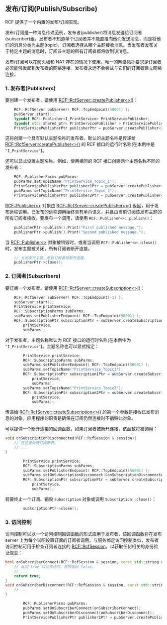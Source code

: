 <!--
 * @Author: haoluo
 * @Date: 2019-07-16 10:10:05
 * @LastEditors: haoluo
 * @LastEditTime: 2019-07-17 18:44:00
 * @Description: file content
 -->
## 发布/订阅(Publish/Subscribe)
RCF 提供了一个内置的发布/订阅实现。

发布/订阅是一种消息传递范例，发布者(publisher)将消息发送给订阅者(subscriber)组。发布者不知道单个订阅者并不能直接向他们发送消息，而是将他们的消息分类为主题(topic)，订阅者选择从哪个主题接收消息。当发布者发布关于特定主题的消息时，订阅该主题的所有订阅者都将收到该消息。

发布/订阅可以在防火墙和 NAT 存在的情况下使用。唯一的网络拓扑要求是订阅者必须能够发起到发布者的网络连接。发布者永远不会尝试与它们的订阅者建立网络连接。

### 1. 发布者(Publishers)
要创建一个发布者，请使用 [RCF::RcfServer::createPublisher<>()](http://www.deltavsoft.com/doc/class_r_c_f_1_1_rcf_server.html#a3897d6a968fc0d9c4c04ae2d3c1911f8)：
```cpp
    RCF::RcfServer pubServer( RCF::TcpEndpoint(50001) );
    pubServer.start();
    typedef RCF::Publisher<I_PrintService> PrintServicePublisher;
    typedef std::shared_ptr< PrintServicePublisher > PrintServicePublisherPtr;
    PrintServicePublisherPtr publisherPtr = pubServer.createPublisher<I_PrintService>();
```
这将创建一个具有默认主题名称的发布者。默认的主题名称是传递给 [RCF::RcfServer::createPublisher<>()](http://www.deltavsoft.com/doc/class_r_c_f_1_1_rcf_server.html#a3897d6a968fc0d9c4c04ae2d3c1911f8) 的 RCF 接口的运行时名称(在本例中是 `"I_PrintService"`)。

还可以显式设置主题名称。例如，使用相同的 RCF 接口创建两个主题名称不同的发布者：
```cpp
    RCF::PublisherParms pubParms;
    pubParms.setTopicName("PrintService_Topic_1");
    PrintServicePublisherPtr publisher1Ptr = pubServer.createPublisher<I_PrintService>(pubParms);
    pubParms.setTopicName("PrintService_Topic_2");
    PrintServicePublisherPtr publisher2Ptr = pubServer.createPublisher<I_PrintService>(pubParms);
```
[RCF::Publisher<>](http://www.deltavsoft.com/doc/class_r_c_f_1_1_publisher.html) 对象由 [RCF::RcfServer::createPublisher<>()](http://www.deltavsoft.com/doc/class_r_c_f_1_1_rcf_server.html#a3897d6a968fc0d9c4c04ae2d3c1911f8) 返回，用于发布远程调用。已发布的远程调用始终具有单向语义，并且由当前订阅该发布主题的所有订阅者接收。要发布一个调用，请使用 `RCF::Publisher<>::publish()`：
```cpp
    publisherPtr->publish().Print("First published message.");
    publisherPtr->publish().Print("Second published message.");
```
当 [RCF::Publisher<>](http://www.deltavsoft.com/doc/class_r_c_f_1_1_publisher.html) 对象被销毁时，或者当调用 `RCF::Publisher<>::close()` 时，发布主题被关闭，所有订阅者断开连接。
```cpp
    // 关闭发布主题。所有订阅者将断开连接。
    publisherPtr->close();
```

### 2. 订阅者(Subscribers)
要订阅一个发布者，请使用 [RCF::RcfServer::createSubscription<>()](http://www.deltavsoft.com/doc/class_r_c_f_1_1_rcf_server.html#af8e3e5d679e47140e1560fa2915252d1)：
```cpp
    RCF::RcfServer subServer( RCF::TcpEndpoint(-1) );
    subServer.start();
    PrintService printService;
    RCF::SubscriptionParms subParms;
    subParms.setPublisherEndpoint( RCF::TcpEndpoint(50001) );
    RCF::SubscriptionPtr subscriptionPtr = subServer.createSubscription<I_PrintService>(
        printService, 
        subParms);
```
对于发布者，主题名称默认为 RCF 接口的运行时名称(在本例中为 `"I_PrintService"`)。主题名称也可以显式指定：
```cpp
        PrintService printService;
        RCF::SubscriptionParms subParms;
        subParms.setPublisherEndpoint( RCF::TcpEndpoint(50001) );
        subParms.setTopicName("PrintService_Topic1");
        RCF::SubscriptionPtr subscription1Ptr = subServer.createSubscription<I_PrintService>(
            printService, 
            subParms);
        subParms.setTopicName("PrintService_Topic2");
        RCF::SubscriptionPtr subscription2Ptr = subServer.createSubscription<I_PrintService>(
            printService,
            subParms);
```
传递给 [RCF::RcfServer::createSubscription<>()](http://www.deltavsoft.com/doc/class_r_c_f_1_1_rcf_server.html#af8e3e5d679e47140e1560fa2915252d1) 的第一个参数是接收已发布消息的对象。应用程序的职责是确保在订阅仍然连接时不销毁此对象。

可以提供一个断开连接的回调函数，如果订阅者被断开连接，该函数将被调用：
```cpp
void onSubscriptionDisconnected(RCF::RcfSession & session){
    // 在这里处理订阅断开。
    // ...
}
```
```cpp
        PrintService printService;
        RCF::SubscriptionParms subParms;
        subParms.setPublisherEndpoint( RCF::TcpEndpoint(50001) );
        subParms.setOnSubscriptionDisconnect(&onSubscriptionDisconnected);
        RCF::SubscriptionPtr subscriptionPtr = subServer.createSubscription<I_PrintService>(
            printService, 
            subParms);
```
若要终止一个订阅、销毁 `Subscription` 对象或调用 `Subscription::close()`：
```cpp
        subscriptionPtr->close();
```

### 3. 访问控制
访问控制可以以一个访问控制回调函数的形式应用于发布者，该回调函数将在发布 server 上为每个试图设置订阅的订阅者调用。与服务绑定访问控制类似，发布者访问控制可用于检查订阅者连接的 [RCF::RcfSession](http://www.deltavsoft.com/doc/class_r_c_f_1_1_rcf_session.html)，以获取任何相关的身份验证信息：
```cpp
bool onSubscriberConnect(RCF::RcfSession & session, const std::string & topicName){
    // 返回 true 以允许访问，否则返回 false。
    // ...
    return true;
}
void onSubscriberDisconnect(RCF::RcfSession & session, const std::string & topicName){
    // ...
}
```
```cpp
        RCF::PublisherParms pubParms;
        pubParms.setOnSubscriberConnect(onSubscriberConnect);
        pubParms.setOnSubscriberDisconnect(onSubscriberDisconnect);
        PrintServicePublisherPtr publisher1Ptr = pubServer.createPublisher<I_PrintService>(pubParms);
```